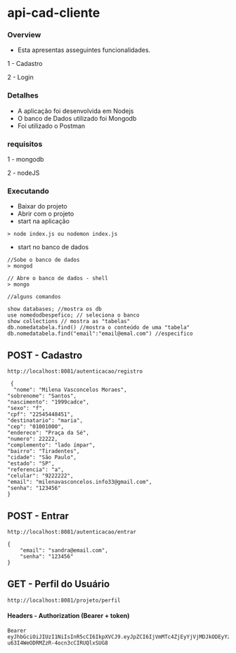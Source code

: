 # api-cad-cliente

### Overview

 - Esta apresentas asseguintes funcionalidades.
 
 1 - Cadastro
 
 2 - Login
 
 ### Detalhes
 
 - A aplicação foi desenvolvida em Nodejs 
 - O banco de Dados utilizado foi Mongodb
 - Foi utilizado o Postman
 
 
  ### requisitos
  
1 - mongodb 

2 - nodeJS
 
  ### Executando
 
 - Baixar do projeto
 - Abrir com o projeto
 - start na aplicação

```
> node index.js ou nodemon index.js
```
- start no banco de dados 
```
//Sobe o banco de dados
> mongod 
```

```
// Abre o banco de dados - shell
> mongo 
```

```
//alguns comandos

show databases; //mostra os db
use nomedodbespefico; // seleciona o banco
show collections // mostra as "tabelas"
db.nomedatabela.find() //mostra o conteúdo de uma "tabela"
db.nomedatabela.find("email":"email@emal.com") //especifico

```
## POST - Cadastro
```
http://localhost:8081/autenticacao/registro
```
```
 {
  "nome": "Milena Vasconcelos Moraes",
"sobrenome": "Santos",
"nascimento": "1999cadce",
"sexo": "f",
"cpf": "22545448451",
"destinatario": "maria",
"cep": "01001000",
"endereco": "Praça da Sé",
"numero": 22222,
"complemento": "lado ímpar",
"bairro": "Tiradentes",
"cidade": "São Paulo",
"estado": "SP",
"referencia": "a",
"celular": "9222222",
"email": "milenavasconcelos.info33@gmail.com",
"senha": "123456"
}
```

## POST - Entrar

```
http://localhost:8081/autenticacao/entrar
```

```
{
    "email": "sandra@email.com",
    "senha": "123456"
}
```

## GET - Perfil do Usuário

```
http://localhost:8081/projeto/perfil
```
#### Headers  - Authorization (Bearer + token)
```
Bearer eyJhbGciOiJIUzI1NiIsInR5cCI6IkpXVCJ9.eyJpZCI6IjVmMTc4ZjEyYjVjMDJkODEyYzc3NTEyOCIsImlhdCI6MTU5NTM3OTk1NiwiZXhwIjoxNTk1NDY2MzU2fQ.vLHb84SON7-u63I4WeODRMZzR-4ocn3cCIRUQlxSUG8
```


